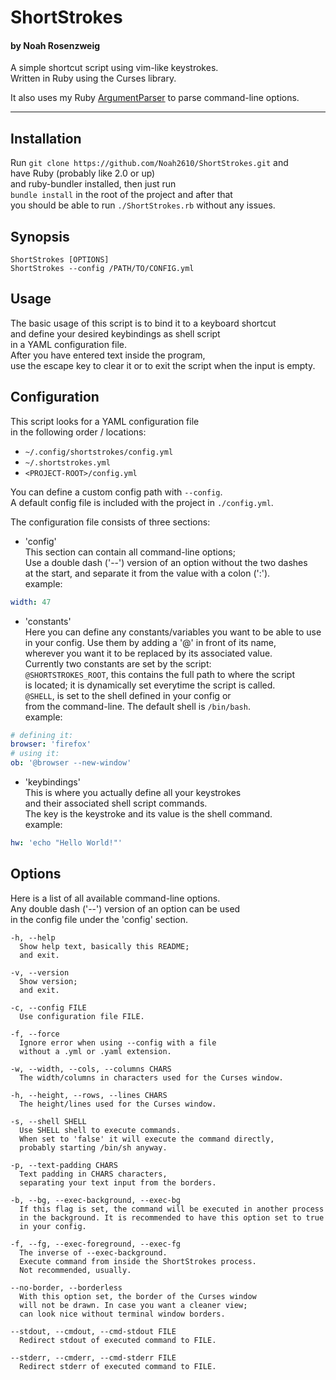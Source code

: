 # ShortStrokes
#### by Noah Rosenzweig

A simple shortcut script using vim-like keystrokes.  
Written in Ruby using the Curses library.  
  
It also uses my Ruby [ArgumentParser](https://github.com/Noah2610/ArgumentParser) to parse command-line options.

---

## Installation
Run `git clone https://github.com/Noah2610/ShortStrokes.git` and  
have Ruby (probably like 2.0 or up)  
and ruby-bundler installed, then just run  
`bundle install` in the root of the project and after that  
you should be able to run `./ShortStrokes.rb` without any issues.

## Synopsis
```
ShortStrokes [OPTIONS]
ShortStrokes --config /PATH/TO/CONFIG.yml
```

## Usage
The basic usage of this script is to bind it to a keyboard shortcut  
and define your desired keybindings as shell script  
in a YAML configuration file.  
After you have entered text inside the program,  
use the escape key to clear it or to exit the script when the input is empty.  

## Configuration
This script looks for a YAML configuration file  
in the following order / locations:
* `~/.config/shortstrokes/config.yml`
* `~/.shortstrokes.yml`
* `<PROJECT-ROOT>/config.yml`
  
You can define a custom config path with `--config`.  
A default config file is included with the project in `./config.yml`.  
  
The configuration file consists of three sections:
* 'config'  
    This section can contain all command-line options;  
    Use a double dash ('--') version of an option without the two dashes  
    at the start, and separate it from the value with a colon (':').  
    example:  
```yaml
width: 47
```
* 'constants'  
    Here you can define any constants/variables you want to be able to use  
    in your config. Use them by adding a '@' in front of its name,  
    wherever you want it to be replaced by its associated value.  
    Currently two constants are set by the script:  
    `@SHORTSTROKES_ROOT`, this contains the full path to where the script  
    is located; it is dynamically set everytime the script is called.  
    `@SHELL`, is set to the shell defined in your config or  
    from the command-line. The default shell is `/bin/bash`.  
    example:  
```yaml
# defining it:
browser: 'firefox'
# using it:
ob: '@browser --new-window'
```
* 'keybindings'  
    This is where you actually define all your keystrokes  
    and their associated shell script commands.  
    The key is the keystroke and its value is the shell command.  
    example:  
```yaml
hw: 'echo "Hello World!"'
```

## Options
Here is a list of all available command-line options.  
Any double dash ('--') version of an option can be used  
in the config file under the 'config' section.

```
-h, --help
  Show help text, basically this README;
  and exit.

-v, --version
  Show version;
  and exit.

-c, --config FILE
  Use configuration file FILE.

-f, --force
  Ignore error when using --config with a file
  without a .yml or .yaml extension.

-w, --width, --cols, --columns CHARS
  The width/columns in characters used for the Curses window.

-h, --height, --rows, --lines CHARS
  The height/lines used for the Curses window.

-s, --shell SHELL
  Use SHELL shell to execute commands.
  When set to 'false' it will execute the command directly,
  probably starting /bin/sh anyway.

-p, --text-padding CHARS
  Text padding in CHARS characters,
  separating your text input from the borders.

-b, --bg, --exec-background, --exec-bg
  If this flag is set, the command will be executed in another process
  in the background. It is recommended to have this option set to true
  in your config.

-f, --fg, --exec-foreground, --exec-fg
  The inverse of --exec-background.
  Execute command from inside the ShortStrokes process.
  Not recommended, usually.

--no-border, --borderless
  With this option set, the border of the Curses window
  will not be drawn. In case you want a cleaner view;
  can look nice without terminal window borders.

--stdout, --cmdout, --cmd-stdout FILE
  Redirect stdout of executed command to FILE.

--stderr, --cmderr, --cmd-stderr FILE
  Redirect stderr of executed command to FILE.
```

